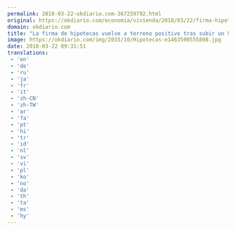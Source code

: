 ```yaml
---
permalink: 2018-03-22-okdiario.com-367259792.html
original: https://okdiario.com/economia/vivienda/2018/03/22/firma-hipotecas-vuelve-terreno-positivo-subir-92-enero-2002424
domain: okdiario.com
title: "La firma de hipotecas vuelve a terreno positivo tras subir un 9,2% en enero"
image: https://okdiario.com/img/2015/10/Hipotecas-e1463590555898.jpg
date: 2018-03-22 09:31:51
translations: 
 - 'en'
 - 'de'
 - 'ru'
 - 'ja'
 - 'fr'
 - 'it'
 - 'zh-CN'
 - 'zh-TW'
 - 'ar'
 - 'fa'
 - 'pt'
 - 'hi'
 - 'tr'
 - 'id'
 - 'nl'
 - 'sv'
 - 'vi'
 - 'pl'
 - 'ko'
 - 'no'
 - 'da'
 - 'th'
 - 'ta'
 - 'ms'
 - 'hy'
---
```


